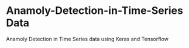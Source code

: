 # Anamoly-Detection-in-Time-Series Data 
Anamoly Detection in Time Series data using Keras and Tensorflow
